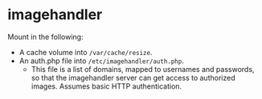 # imagehandler

Mount in the following:
* A cache volume into `/var/cache/resize`.
* An auth.php file into `/etc/imagehandler/auth.php`.
    * This file is a list of domains, mapped to usernames and passwords, so 
    that the imagehandler server can get access to authorized images. Assumes 
    basic HTTP authentication.
